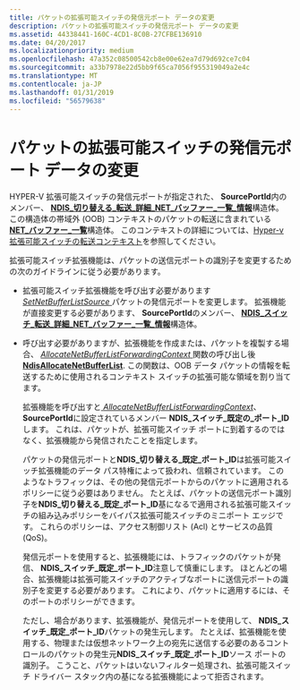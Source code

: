 ```yaml
---
title: パケットの拡張可能スイッチの発信元ポート データの変更
description: パケットの拡張可能スイッチの発信元ポート データの変更
ms.assetid: 44338441-160C-4CD1-8C0B-27CFBE136910
ms.date: 04/20/2017
ms.localizationpriority: medium
ms.openlocfilehash: 47a352c08500542cb8e00e62ea7d79d692ce7c04
ms.sourcegitcommit: a33b7978e22d5bb9f65ca7056f955319049a2e4c
ms.translationtype: MT
ms.contentlocale: ja-JP
ms.lasthandoff: 01/31/2019
ms.locfileid: "56579638"
---
```

# <a name="modifying-a-packets-extensible-switch-source-port-data"></a>パケットの拡張可能スイッチの発信元ポート データの変更


HYPER-V 拡張可能スイッチの発信元ポートが指定された、 **SourcePortId**内のメンバー、 [ **NDIS\_切り替える\_転送\_詳細\_NET\_バッファー\_一覧\_情報**](https://msdn.microsoft.com/library/windows/hardware/hh598211)構造体。 この構造体の帯域外 (OOB) コンテキストのパケットの転送に含まれている[ **NET\_バッファー\_一覧**](https://msdn.microsoft.com/library/windows/hardware/ff568388)構造体。 このコンテキストの詳細については、[Hyper-v 拡張可能スイッチの転送コンテキスト](hyper-v-extensible-switch-forwarding-context.md)を参照してください。

拡張可能スイッチ拡張機能は、パケットの送信元ポートの識別子を変更するための次のガイドラインに従う必要があります。

-   拡張可能スイッチ拡張機能を呼び出す必要があります[ *SetNetBufferListSource* ](https://msdn.microsoft.com/library/windows/hardware/hh598300)パケットの発信元ポートを変更します。 拡張機能が直接変更する必要があります、 **SourcePortId**のメンバー、 [ **NDIS\_スイッチ\_転送\_詳細\_NET\_バッファー\_一覧\_情報**](https://msdn.microsoft.com/library/windows/hardware/hh598211)構造体。

-   呼び出す必要がありますが、拡張機能を作成または、パケットを複製する場合、 [ *AllocateNetBufferListForwardingContext* ](https://msdn.microsoft.com/library/windows/hardware/hh598134)関数の呼び出し後[ **NdisAllocateNetBufferList**](https://msdn.microsoft.com/library/windows/hardware/ff561609). この関数は、OOB データ パケットの情報を転送するために使用されるコンテキスト スイッチの拡張可能な領域を割り当てます。

    拡張機能を呼び出すと[ *AllocateNetBufferListForwardingContext*](https://msdn.microsoft.com/library/windows/hardware/hh598134)、 **SourcePortId**に設定されているメンバー **NDIS\_スイッチ\_既定の\_ポート\_ID**します。 これは、パケットが、拡張可能スイッチ ポートに到着するのではなく、拡張機能から発信されたことを指定します。

    パケットの発信元ポートと**NDIS\_切り替える\_既定\_ポート\_ID**は拡張可能スイッチ拡張機能のデータ パス特権によって扱われ、信頼されています。 このようなトラフィックは、その他の発信元ポートからのパケットに適用されるポリシーに従う必要はありません。 たとえば、パケットの送信元ポート識別子を**NDIS\_切り替える\_既定\_ポート\_ID**基になるで適用される拡張可能スイッチの組み込みポリシーをバイパス拡張可能スイッチのミニポート エッジです。 これらのポリシーは、アクセス制御リスト (Acl) とサービスの品質 (QoS)。

    発信元ポートを使用すると、拡張機能には、トラフィックのパケットが発信、 **NDIS\_スイッチ\_既定\_ポート\_ID**注意して慎重にします。 ほとんどの場合、拡張機能は拡張可能スイッチのアクティブなポートに送信元ポートの識別子を変更する必要があります。 これにより、パケットに適用するには、そのポートのポリシーができます。

    ただし、場合があります、拡張機能が、発信元ポートを使用して、 **NDIS\_スイッチ\_既定\_ポート\_ID**パケットの発生元します。 たとえば、拡張機能を使用する、物理または仮想ネットワーク上の宛先に送信する必要のあるコントロールのパケットの発生元**NDIS\_スイッチ\_既定\_ポート\_ID**ソース ポートの識別子。 こうこと、パケットはいないフィルター処理され、拡張可能スイッチ ドライバー スタック内の基になる拡張機能によって拒否されます。

 

 





